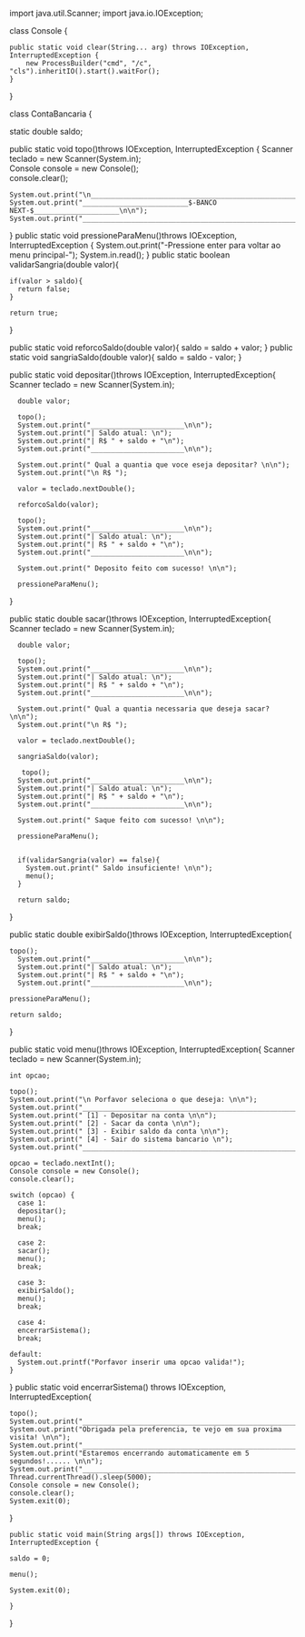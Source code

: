 import java.util.Scanner;
import java.io.IOException;

class Console {

    public static void clear(String... arg) throws IOException, InterruptedException {
        new ProcessBuilder("cmd", "/c", "cls").inheritIO().start().waitFor();
    }
}

class ContaBancaria {
   
  static double saldo;  

  public static void topo()throws IOException, InterruptedException {
	Scanner teclado = new Scanner(System.in);       
    Console console = new Console();  
	console.clear();
	
	System.out.print("\n_____________________________________________________________\n\n");
    System.out.print("__________________________$-BANCO NEXT-$_____________________\n\n");
    System.out.print("_____________________________________________________________\n\n");
  }
  public static void pressioneParaMenu()throws IOException, InterruptedException { 
	System.out.print("-Pressione enter para voltar ao menu principal-");
	System.in.read();
  }
  public static boolean validarSangria(double valor){    
    
    if(valor > saldo){
      return false;
    }
    
    return true;
  }
  
  public static void reforcoSaldo(double valor){
    saldo = saldo + valor;
  }
  public static void sangriaSaldo(double valor){
    saldo = saldo - valor;
  }
    
  public static void depositar()throws IOException, InterruptedException{
      Scanner teclado = new Scanner(System.in);
	  	  
      
      double valor;
      
	  topo();
	  System.out.print("_______________________\n\n");
	  System.out.print("| Saldo atual: \n");
	  System.out.print("| R$ " + saldo + "\n");
	  System.out.print("_______________________\n\n");
	  
      System.out.print(" Qual a quantia que voce eseja depositar? \n\n");
	  System.out.print("\n R$ ");
      
      valor = teclado.nextDouble();
      
      reforcoSaldo(valor);
	  
	  topo();
	  System.out.print("_______________________\n\n");
	  System.out.print("| Saldo atual: \n");
	  System.out.print("| R$ " + saldo + "\n");
	  System.out.print("_______________________\n\n");
	  
	  System.out.print(" Deposito feito com sucesso! \n\n");
	  
	  pressioneParaMenu();
	  
  }
  
  public static double sacar()throws IOException, InterruptedException{
      Scanner teclado = new Scanner(System.in);
	  	  
      
      double valor;
	  
	  topo();
	  System.out.print("_______________________\n\n");
	  System.out.print("| Saldo atual: \n");
	  System.out.print("| R$ " + saldo + "\n");
	  System.out.print("_______________________\n\n");
	  
      System.out.print(" Qual a quantia necessaria que deseja sacar? \n\n");
	  System.out.print("\n R$ ");
      
      valor = teclado.nextDouble();
	  
	  sangriaSaldo(valor);
	  
	   topo();
	  System.out.print("_______________________\n\n");
	  System.out.print("| Saldo atual: \n");
	  System.out.print("| R$ " + saldo + "\n");
	  System.out.print("_______________________\n\n");
	  
	  System.out.print(" Saque feito com sucesso! \n\n");
	  
	  pressioneParaMenu();
	  
	  
      if(validarSangria(valor) == false){
        System.out.print(" Saldo insuficiente! \n\n");
        menu();
      }
	  
      return saldo;
  } 
  
  public static double exibirSaldo()throws IOException, InterruptedException{
	  
	topo();
      System.out.print("_______________________\n\n");
	  System.out.print("| Saldo atual: \n");
	  System.out.print("| R$ " + saldo + "\n");
	  System.out.print("_______________________\n\n");
	
    pressioneParaMenu();
	
    return saldo;
  }
  
  public static void menu()throws IOException, InterruptedException{
    Scanner teclado = new Scanner(System.in);   

    int opcao;
	
	topo();
    System.out.print("\n Porfavor seleciona o que deseja: \n\n");
    System.out.print("_____________________________________________________________\n\n");
    System.out.print(" [1] - Depositar na conta \n\n");
    System.out.print(" [2] - Sacar da conta \n\n");
    System.out.print(" [3] - Exibir saldo da conta \n\n");
    System.out.print(" [4] - Sair do sistema bancario \n");
	System.out.print("_____________________________________________________________\n\n");
	
    opcao = teclado.nextInt();
	Console console = new Console();  
	console.clear();
	    
    switch (opcao) {
      case 1:
      depositar();
	  menu();
      break;

      case 2:
      sacar();
      menu();
      break;

      case 3:
      exibirSaldo();
      menu();
      break;

      case 4:
      encerrarSistema();
      break;

    default:
      System.out.printf("Porfavor inserir uma opcao valida!");
    }
    
  }
  public static void encerrarSistema() throws IOException, InterruptedException{
	  
	topo();
	System.out.print("____________________________________________________________\n");
	System.out.print("Obrigada pela preferencia, te vejo em sua proxima visita! \n\n");
	System.out.print("____________________________________________________________\n");
	System.out.print("Estaremos encerrando automaticamente em 5 segundos!...... \n\n");
	System.out.print("____________________________________________________________\n");
	Thread.currentThread().sleep(5000);   
	Console console = new Console();  
	console.clear();
    System.exit(0);
	
  }

	public static void main(String args[]) throws IOException, InterruptedException {  

    saldo = 0;

    menu();    
       
    System.exit(0);
		
	}

}
